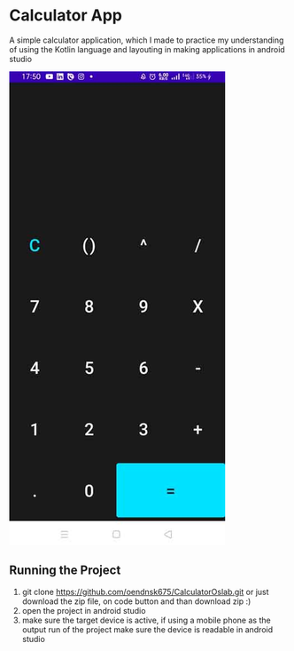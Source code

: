 # Calculator App

A simple calculator application, which I made to practice my understanding of using the Kotlin language and layouting in making applications in android studio

![enter image description here](https://github.com/oendnsk675/CalculatorOslab/blob/master/ss.jpg?raw=true)

## Running the Project

1. git clone https://github.com/oendnsk675/CalculatorOslab.git or just download the zip file, on code button and than download zip :)
2. open the project in android studio
3. make sure the target device is active, if using a mobile phone as the output run of the project make sure the device is readable in android studio

